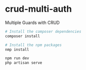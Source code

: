 # crud-multi-auth
 Multiple Guards with CRUD

```bash
# Install the composer dependencies
composer install

# Install the npm packages
nmp install

npm run dev 
php artisan serve
```
